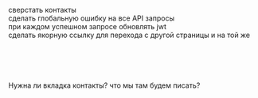 сверстать контакты<br>
сделать глобальную ошибку на все API запросы <br>
при каждом успешном запросе обновлять jwt<br>
сделать якорную ссылку для перехода с другой страницы и на той же
<br>
<br>
<br>
<br>
<br>
<br>
Нужна ли вкладка контакты? что мы там будем писать?<br>





